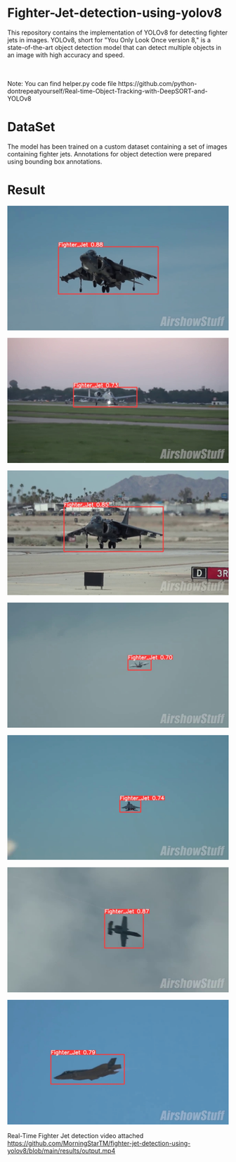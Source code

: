 # Fighter-Jet-detection-using-yolov8

This repository contains the implementation of YOLOv8 for detecting fighter jets in images. YOLOv8, short for "You Only Look Once version 8," is a state-of-the-art object detection model that can detect multiple objects in an image with high accuracy and speed.

<br>
<br>
Note: You can find helper.py code file https://github.com/python-dontrepeatyourself/Real-time-Object-Tracking-with-DeepSORT-and-YOLOv8

# DataSet
The model has been trained on a custom dataset containing a set of images containing fighter jets. Annotations for object detection were prepared using bounding box annotations.

# Result
![App Screenshot](https://github.com/MorningStarTM/fighter-jet-detection-using-yolov8/blob/main/Predictions/02530f4f-frame_6770.jpg?raw=true)

![App Screenshot](https://github.com/MorningStarTM/fighter-jet-detection-using-yolov8/blob/main/Predictions/03566e7e-frame_1920.jpg?raw=true)

![App Screenshot](https://github.com/MorningStarTM/fighter-jet-detection-using-yolov8/blob/main/Predictions/06282ba1-frame_6410.jpg?raw=true)

![App Screenshot](https://github.com/MorningStarTM/fighter-jet-detection-using-yolov8/blob/main/Predictions/0c3220dc-frame_8410.jpg?raw=true)

![App Screenshot](https://github.com/MorningStarTM/fighter-jet-detection-using-yolov8/blob/main/Predictions/0d0ce29c-frame_6020.jpg?raw=true)

![App Screenshot](https://github.com/MorningStarTM/fighter-jet-detection-using-yolov8/blob/main/Predictions/132b3fb1-frame_4360.jpg?raw=true)

![App Screenshot](https://github.com/MorningStarTM/fighter-jet-detection-using-yolov8/blob/main/Predictions/204b85fe-frame_9790.jpg?raw=true)


Real-Time Fighter Jet detection video attached https://github.com/MorningStarTM/fighter-jet-detection-using-yolov8/blob/main/results/output.mp4
